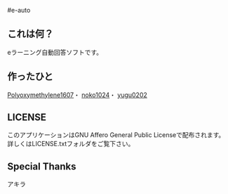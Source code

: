 #e-auto
## これは何？
eラーニング自動回答ソフトです。

## 作ったひと

[Polyoxymethylene1607](https://github.com/polyacetal)・
[noko1024](https://github.com/noko1024)・
[yugu0202](https://github.com/yugu0202)

## LICENSE

このアプリケーションはGNU Affero General Public Licenseで配布されます。
詳しくはLICENSE.txtフォルダをご覧下さい。

## Special Thanks
アキラ
